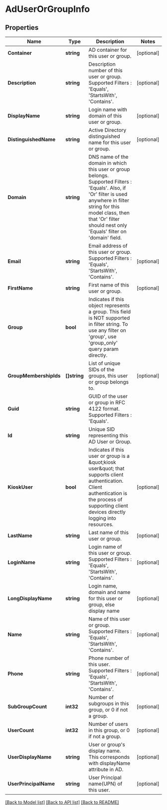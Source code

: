 # AdUserOrGroupInfo

## Properties

Name | Type | Description | Notes
------------ | ------------- | ------------- | -------------
**Container** | **string** | AD container for this user or group. | [optional] 
**Description** | **string** | Description number of this user or group. Supported Filters : &#39;Equals&#39;, &#39;StartsWith&#39;, &#39;Contains&#39;. | [optional] 
**DisplayName** | **string** | Login name with domain of this user or group. | [optional] 
**DistinguishedName** | **string** | Active Directory distinguished name for this user or group. | [optional] 
**Domain** | **string** | DNS name of the domain in which this user or group belongs. Supported Filters : &#39;Equals&#39;.  Also, if &#39;Or&#39; filter is used anywhere in filter string for this model class, then that &#39;Or&#39; filter should nest only &#39;Equals&#39; filter on &#39;domain&#39; field. | 
**Email** | **string** | Email address of this user or group. Supported Filters : &#39;Equals&#39;, &#39;StartsWith&#39;, &#39;Contains&#39;. | [optional] 
**FirstName** | **string** | First name of this user or group. | [optional] 
**Group** | **bool** | Indicates if this object represents a group. This field is NOT supported in filter string. To use any filter on &#39;group&#39;, use &#39;group_only&#39; query param directly. | 
**GroupMembershipIds** | **[]string** | List of unique SIDs of the groups, this user or group belongs to. | [optional] 
**Guid** | **string** | GUID of the user or group in RFC 4122 format. Supported Filters : &#39;Equals&#39;. | 
**Id** | **string** | Unique SID representing this AD User or Group. | 
**KioskUser** | **bool** | Indicates if this user or group is a \&quot;kiosk user\&quot; that supports client authentication. Client authentication is the process of supporting client devices directly logging into resources. | [optional] 
**LastName** | **string** | Last name of this user or group. | [optional] 
**LoginName** | **string** | Login name of this user or group.  Supported Filters : &#39;Equals&#39;, &#39;StartsWith&#39;, &#39;Contains&#39;. | [optional] 
**LongDisplayName** | **string** | Login name, domain and name for this user or group, else display name | [optional] 
**Name** | **string** | Name of this user or group.  Supported Filters : &#39;Equals&#39;, &#39;StartsWith&#39;, &#39;Contains&#39;. | [optional] 
**Phone** | **string** | Phone number of this user. Supported Filters : &#39;Equals&#39;, &#39;StartsWith&#39;, &#39;Contains&#39;. | [optional] 
**SubGroupCount** | **int32** | Number of subgroups in this group, or 0 if not a group. | [optional] 
**UserCount** | **int32** | Number of users in this group, or 0 if not a group. | [optional] 
**UserDisplayName** | **string** | User or group&#39;s display name. This corresponds with displayName attribute in AD. | [optional] 
**UserPrincipalName** | **string** | User Principal name(UPN) of this user. | [optional] 

[[Back to Model list]](../README.md#documentation-for-models) [[Back to API list]](../README.md#documentation-for-api-endpoints) [[Back to README]](../README.md)


